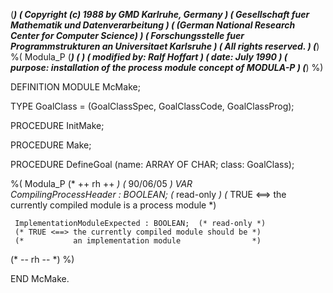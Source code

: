 (******************************************************************************)
(* Copyright (c) 1988 by GMD Karlruhe, Germany				      *)
(* Gesellschaft fuer Mathematik und Datenverarbeitung			      *)
(* (German National Research Center for Computer Science)		      *)
(* Forschungsstelle fuer Programmstrukturen an Universitaet Karlsruhe	      *)
(* All rights reserved.							      *)
(******************************************************************************)
%( Modula_P
(******************************************************************************)
(*                                                                            *)
(* modified by:      Ralf Hoffart                                             *)
(* date:             July 1990                                                *)
(* purpose:          installation of the process module concept of MODULA-P   *)
(******************************************************************************)
%)

DEFINITION MODULE McMake;

   TYPE
      GoalClass = (GoalClassSpec, GoalClassCode, GoalClassProg);


   PROCEDURE InitMake;

   PROCEDURE Make; 

   PROCEDURE DefineGoal (name: ARRAY OF CHAR; class: GoalClass);

%( Modula_P
(* ++ rh ++ *)  (* 90/06/05 *)
   VAR          
     CompilingProcessHeader : BOOLEAN;    (* read-only *)
     (* TRUE <==> the currently compiled module is a process module *)
    
     ImplementationModuleExpected : BOOLEAN;  (* read-only *)
     (* TRUE <==> the currently compiled module should be *)
     (*           an implementation module                *)
(* -- rh -- *)
%)

END McMake.
